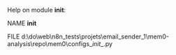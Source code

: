 Help on module __init__:

NAME
    __init__

FILE
    d:\do\web\n8n_tests\projets\email_sender_1\mem0-analysis\repo\mem0\configs\__init__.py


